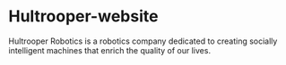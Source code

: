 # Hultrooper-website
Hultrooper Robotics is a robotics company dedicated to creating socially intelligent machines that enrich the quality of our lives.
